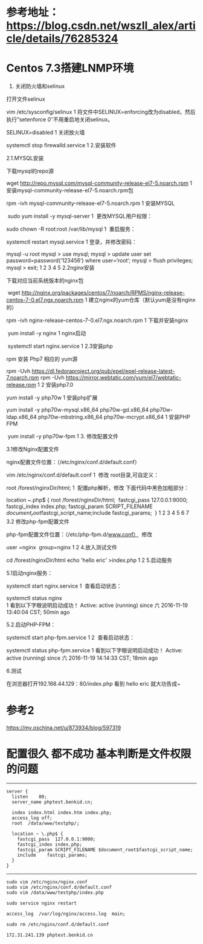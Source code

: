 
# 参考地址： https://blog.csdn.net/wszll_alex/article/details/76285324
# Centos 7.3搭建LNMP环境


1. 关闭防火墙和selinux

打开文件selinux

vim  /etc/sysconfig/selinux
1
将文件中SELINUX=enforcing改为disabled，然后执行”setenforce 0″不用重启地关闭selinux。

SELINUX=disabled
1
关闭放火墙

systemctl stop firewalld.service
1
2.安装软件

2.1.MYSQL安装

下载mysql的repo源

wget http://repo.mysql.com/mysql-community-release-el7-5.noarch.rpm
1
安装mysql-community-release-el7-5.noarch.rpm包

rpm -ivh mysql-community-release-el7-5.noarch.rpm
1
安装MYSQL

​ sudo yum install -y  mysql-server
1
​ 更改MYSQL用户权限：

sudo chown -R root:root /var/lib/mysql
1
​ 重启服务：

systemctl restart mysql.service
1
登录，并修改密码：

mysql -u root
mysql > use mysql;
mysql > update user set password=password(‘123456‘) where user=‘root‘;
mysql > flush privileges;
mysql > exit;
1
2
3
4
5
2.2nginx安装

下载对应当前系统版本的nginx包

​ wget http://nginx.org/packages/centos/7/noarch/RPMS/nginx-release-centos-7-0.el7.ngx.noarch.rpm
1
建立nginx的yum仓库（默认yum是没有nginx的）

 rpm -ivh nginx-release-centos-7-0.el7.ngx.noarch.rpm
1
下载并安装nginx

​ yum install -y nginx
1
nginx启动

​ systemctl start nginx.service
1
2.3安装php

rpm 安装 Php7 相应的 yum源

rpm -Uvh https://dl.fedoraproject.org/pub/epel/epel-release-latest-7.noarch.rpm
rpm -Uvh https://mirror.webtatic.com/yum/el7/webtatic-release.rpm
1
2
安装php7.0

yum install -y php70w
1
安装php扩展

yum install -y  php70w-mysql.x86_64   php70w-gd.x86_64   php70w-ldap.x86_64   php70w-mbstring.x86_64  php70w-mcrypt.x86_64
1
安装PHP FPM

​ yum install -y php70w-fpm
1
3. 修改配置文件

3.1修改Nginx配置文件

nginx配置文件位置：（/etc/nginx/conf.d/default.conf）

vim /etc/nginx/conf.d/default.conf
1
​ 修改 root目录,可自定义：

root   /forest/nginxDir/html;
1
​ 配置php解析，修改 下面代码中黑色加粗部分：

 location ~.php$ {
 root   /forest/nginxDir/html;
​ fastcgi_pass 127.0.0.1:9000;
​ fastcgi_index index.php;
​fastcgi_param SCRIPT_FILENAME $document_root$fastcgi_script_name;
​ include    fastcgi_params;
​ }
1
2
3
4
5
6
7
3.2 修改php-fpm配置文件

php-fpm配置文件位置：（/etc/php-fpm.d/www.conf） 
​ 修改

user =nginx
​ group=nginx
1
2
4.放入测试文件

cd /forest/nginxDir/html
echo 'hello eric' >index.php
1
2
5.启动服务

5.1启动nginx服务：

systemctl start nginx.service
1
​ 查看启动状态：

systemctl status nginx  
1
看到以下字眼说明启动成功！ 
​Active: active (running) since 六 2016-11-19 13:40:04 CST; 50min ago

5.2.启动PHP-FPM：

systemctl start php-fpm.service
1
2
​ 查看启动状态：

systemctl status php-fpm.service 
1
看到以下字眼说明启动成功！ 
​Active: active (running) since 六 2016-11-19 14:14:33 CST; 18min ago

6.测试

在浏览器打开192.168.44.129：80/index.php 
看到 hello eric 就大功告成~


# 参考2
https://my.oschina.net/u/873934/blog/597319

# 配置很久 都不成功 基本判断是文件权限的问题
--------------------------
```
server {
  listen    80;
  server_name phptest.benkid.cn;

  index index.html index.htm index.php;
  access_log off;
  root  /data/www/testphp/;

  location ~ \.php$ {
    fastcgi_pass  127.0.0.1:9000;
    fastcgi_index index.php;
    fastcgi_param SCRIPT_FILENAME $document_root$fastcgi_script_name;
    include    fastcgi_params;
  }
}
```
-----------------------
```
sudo vim /etc/nginx/nginx.conf
sudo vim /etc/nginx/conf.d/default.conf
sudo vim /data/www/testphp/index.php

sudo service nginx restart

access_log  /var/log/nginx/access.log  main;

sudo rm /etc/nginx/conf.d/default.conf

172.31.241.139 phptest.benkid.cn
```
